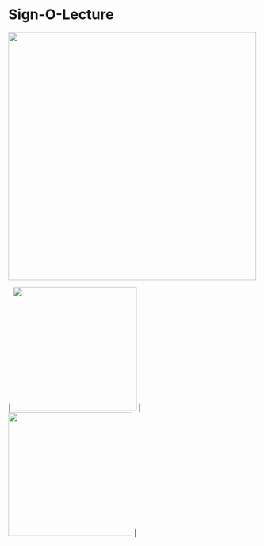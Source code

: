 # Sign-O-Lecture

<img src="https://github.com/rishabhdevyadav/Sign-O-Lecture/blob/master/images/poster.jpg" width="500">

| <img src="https://github.com/rishabhdevyadav/Sign-O-Lecture/blob/master/images/a.JPG" width="250"> |
<img src="https://github.com/rishabhdevyadav/Sign-O-Lecture/blob/master/images/b.JPG" width="250"> | 
